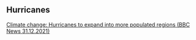 ## Hurricanes  

[Climate change: Hurricanes to expand into more populated regions (BBC News 31.12.2021)](https://www.bbc.com/news/science-environment-59775105)  
